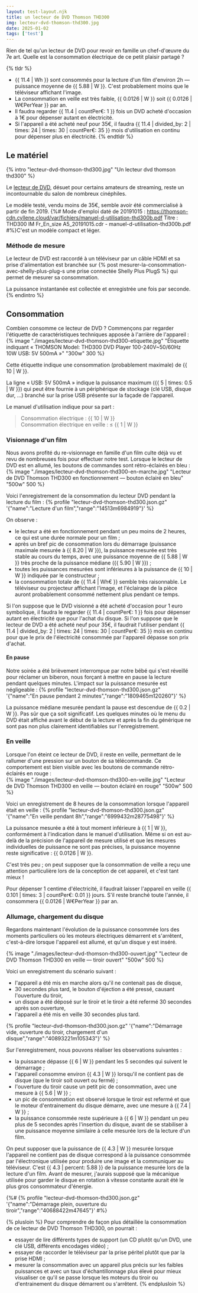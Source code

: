 ```yaml
---
layout: test-layout.njk 
title: un lecteur de DVD Thomson THD300
img: lecteur-dvd-thomson-thd300.jpg
date: 2025-01-02
tags: ['test']
---
```


Rien de tel qu'un lecteur de DVD pour revoir en famille un chef-d'œuvre du 7e art. Quelle est la consommation électrique de ce petit plaisir partagé ?
<!-- excerpt -->

{% tldr %}
- {{ 11.4 | Wh }} sont consommés pour la lecture d'un film d'environ 2h — puissance moyenne de {{ 5.88 | W }}. C'est probablement moins que le téléviseur affichant l'image.
- La consommation en veille est très faible, {{ 0.0126 | W }} soit {{ 0.0126 | W€PerYear }} par an.
- Il faudra regarder {{ 11.4 | countPer€: 1 }} fois un DVD acheté d'occasion à 1€ pour dépenser autant en électricité.
- Si l'appareil a été acheté neuf pour 35€, il faudra {{ 11.4 | divided_by: 2 | times: 24 | times: 30 | countPer€: 35 }} mois d'utilisation en continu pour dépenser plus en électricité.
{% endtldr %}

## Le matériel
{% intro "lecteur-dvd-thomson-thd300.jpg" "Un lecteur dvd thomson thd300" %}

Le [lecteur de DVD](https://fr.wikipedia.org/wiki/Lecteur_de_DVD "« Lecteur de DVD » sur Wikipédia"), désuet pour certains amateurs de streaming, reste un incontournable du salon de nombreux cinéphiles.

Le modèle testé, vendu moins de 35€, semble avoir été commercialisé à partir de fin 2019.
{%# Mode d'emploi daté de 20191015 : https://thomson-cdn.cyllene.cloud/var/fichiers/manuel-d-utilisation-thd300b.pdf Titre : THD300 IM Fr_En_size A5_20191015.cdr - manuel-d-utilisation-thd300b.pdf #%}C'est un modèle compact et léger.

### Méthode de mesure

Le lecteur de DVD est raccordé à un téléviseur par un câble HDMI et sa prise d'alimentation est branchée sur {% post mesurer-la-consommation-avec-shelly-plus-plug-s une prise connectée Shelly Plus PlugS %} qui permet de mesurer sa consommation.

La puissance instantanée est collectée et enregistrée une fois par seconde.
{% endintro %}

## Consommation

Combien consomme ce lecteur de DVD ? Commençons par regarder l'étiquette de caractéristiques techniques apposée à l'arrière de l'appareil :  
{% image "./images/lecteur-dvd-thomson-thd300-etiquette.jpg" "Étiquette indiquant « THOMSON Model: THD300 DVD Player 100-240V~50/60Hz 10W USB: 5V 500mA »" "300w" 300 %}

Cette étiquette indique une consommation (probablement maximale) de {{ 10 | W }}.

La ligne « USB: 5V 500mA » indique la puissance maximum ({{ 5 | times: 0.5 | W }}) qui peut être fournie à un périphérique de stockage (clé USB, disque dur, …) branché sur la prise USB présente sur la façade de l'appareil.

Le manuel d'utilisation indique pour sa part :
> Consommation électrique : {{ 10 | W }}  
> Consommation électrique en veille : ≤ {{ 1 | W }}

### Visionnage d'un film

Nous avons profité du re-visionnage en famille d'un film culte déjà vu et revu de nombreuses fois pour effectuer notre test. Lorsque le lecteur de DVD est en allumé, les boutons de commandes sont rétro-éclairés en bleu :  
{% image "./images/lecteur-dvd-thomson-thd300-en-marche.jpg" "Lecteur de DVD Thomson THD300 en fonctionnement — bouton éclairé en bleu" "500w" 500 %}

Voici l'enregistrement de la consommation du lecteur DVD pendant la lecture du film :
{% profile "lecteur-dvd-thomson-thd300.json.gz" '{"name":"Lecture d\'un film","range":"14513m6984919"}' %}

On observe :
- le lecteur a été en fonctionnement pendant un peu moins de 2 heures, ce qui est une durée normale pour un film ;
- après un bref pic de consommation lors du démarrage (puissance maximale mesurée à {{ 8.20 | W }}), la puissance mesurée est très stable au cours du temps, avec une puissance moyenne de {{ 5.88 | W }} très proche de la puissance médiane ({{ 5.90 | W }}) ;
- toutes les puissances mesurées sont inférieures à la puissance de {{ 10 | W }} indiquée par le constructeur ;
- la consommation totale de {{ 11.4 | Wh€ }} semble très raisonnable. Le téléviseur ou projecteur affichant l'image, et l'éclairage de la pièce auront probablement consommé nettement plus pendant ce temps.

Si l'on suppose que le DVD visionné a été acheté d'occasion pour 1 euro symbolique, il faudra le regarder {{ 11.4 | countPer€: 1 }} fois pour dépenser autant en électricité que pour l'achat du disque. Si l'on suppose que le lecteur de DVD a été acheté neuf pour 35€, il faudrait l'utiliser pendant {{ 11.4 | divided_by: 2 | times: 24 | times: 30 | countPer€: 35 }} mois en continu pour que le prix de l'électricité consommée par l'appareil dépasse son prix d'achat.

#### En pause

Notre soirée a été brièvement interrompue par notre bébé qui s'est réveillé pour réclamer un biberon, nous forçant à mettre en pause la lecture pendant quelques minutes. L'impact sur la puissance mesurée est négligeable :
{% profile "lecteur-dvd-thomson-thd300.json.gz" '{"name":"En pause pendant 2 minutes","range":"1809465m120260"}' %}

La puissance médiane mesurée pendant la pause est descendue de {{ 0.2 | W }}. Pas sûr que ça soit significatif. Les quelques minutes où le menu du DVD était affiché avant le début de la lecture et après la fin du générique ne sont pas non plus clairement identifiables sur l'enregistrement.

### En veille

Lorsque l'on éteint ce lecteur de DVD, il reste en veille, permettant de le rallumer d'une pression sur un bouton de sa télécommande. Ce comportement est bien visible avec les boutons de commande rétro-éclairés en rouge :   
{% image "./images/lecteur-dvd-thomson-thd300-en-veille.jpg" "Lecteur de DVD Thomson THD300 en veille — bouton éclairé en rouge" "500w" 500 %}

Voici un enregistrement de 8 heures de la consommation lorsque l'appareil était en veille :
{% profile "lecteur-dvd-thomson-thd300.json.gz" '{"name":"En veille pendant 8h","range":"6999432m28775498"}' %}

La puissance mesurée a été à tout moment inférieure à {{ 1 | W }}, conformément à l'indication dans le manuel d'utilisation. Même si on est au-delà de la précision de l'appareil de mesure utilisé et que les mesures individuelles de puissance ne sont pas précises, la puissance moyenne reste significative : {{ 0.0126 | W }}.

C'est très peu ; on peut supposer que la consommation de veille a reçu une attention particulière lors de la conception de cet appareil, et c'est tant mieux !

Pour dépenser 1 centime d'électricité, il faudrait laisser l'appareil en veille {{ 0.101 | times: 3 | countPer€: 0.01 }} jours. S'il reste branché toute l'année, il consommera {{ 0.0126 | W€PerYear }} par an.

### Allumage, chargement du disque

Regardons maintenant l'évolution de la puissance consommée lors des moments particuliers où les moteurs électriques démarrent et s'arrêtent, c'est-à-dire lorsque l'appareil est allumé, et qu'un disque y est inséré.

{% image "./images/lecteur-dvd-thomson-thd300-ouvert.jpg" "Lecteur de DVD Thomson THD300 en veille — tiroir ouvert" "500w" 500 %}

Voici un enregistrement du scénario suivant :
- l'appareil a été mis en marche alors qu'il ne contenait pas de disque,
- 30 secondes plus tard, le bouton d'éjection a été pressé, causant l'ouverture du tiroir,
- un disque a été déposé sur le tiroir et le tiroir a été refermé 30 secondes après son ouverture,
- l'appareil a été mis en veille 30 secondes plus tard.

{% profile "lecteur-dvd-thomson-thd300.json.gz" '{"name":"Démarrage vide, ouverture du tiroir, chargement d\'un disque","range":"40893221m105343"}' %}

Sur l'enregistrement, nous pouvons réaliser les observations suivantes :
- la puissance dépasse {{ 6 | W }} pendant les 5 secondes qui suivent le démarrage ;
- l'appareil consomme environ {{ 4.3 | W }} lorsqu'il ne contient pas de disque (que le tiroir soit ouvert ou fermé) ;
- l'ouverture du tiroir cause un petit pic de consommation, avec une mesure à {{ 5.6 | W }} ;
- un pic de consommation est observé lorsque le tiroir est refermé et que le moteur d'entrainement du disque démarre, avec une mesure à {{ 7.4 | W }} ;
- la puissance consommée reste supérieure à {{ 6 | W }} pendant un peu plus de 5 secondes après l'insertion du disque, avant de se stabiliser à une puissance moyenne similaire à celle mesurée lors de la lecture d'un film.

On peut supposer que la puissance de {{ 4.3 | W }} mesurée lorsque l'appareil ne contient pas de disque correspond à la puissance consommée par l'électronique utilisée pour produire une image et la communiquer au téléviseur. C'est {{ 4.3 | percent: 5.88 }} de la puissance mesurée lors de la lecture d'un film. Avant de mesurer, j'aurais supposé que la mécanique utilisée pour garder le disque en rotation à vitesse constante aurait été le plus gros consommateur d'énergie.

{%# {% profile "lecteur-dvd-thomson-thd300.json.gz" '{"name":"Démarrage plein, ouverture du tiroir","range":"40688422m47645"}' #%}

{% plusloin %}
Pour comprendre de façon plus détaillée la consommation de ce lecteur de DVD Thomson THD300, on pourrait :
- essayer de lire différents types de support (un CD plutôt qu'un DVD, une clé USB, différents encodages vidéo) ;
- essayer de raccorder le téléviseur par la prise péritel plutôt que par la prise HDMI ;
- mesurer la consommation avec un appareil plus précis sur les faibles puissances et avec un taux d'échantillonnage plus élevé pour mieux visualiser ce qu'il se passe lorsque les moteurs du tiroir ou d'entrainement du disque démarrent ou s'arrêtent.
{% endplusloin %}
